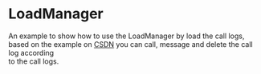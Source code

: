 LoadManager
====

An example to show how to use the LoadManager by load the call logs,  
based on the example on [CSDN](http://blog.csdn.net/deng0zhaotai/article/details/22486423)
you can call, message and delete the call log according  
to the call logs.